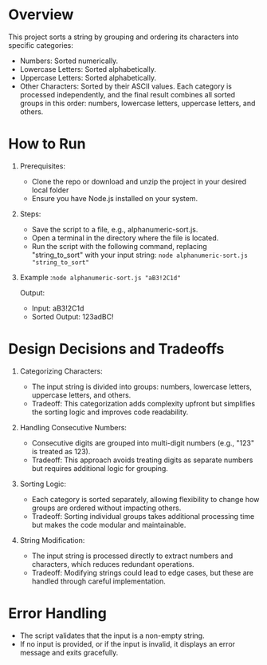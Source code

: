 # Overview

This project sorts a string by grouping and ordering its characters into specific categories:

- Numbers: Sorted numerically.
- Lowercase Letters: Sorted alphabetically.
- Uppercase Letters: Sorted alphabetically.
- Other Characters: Sorted by their ASCII values.
Each category is processed independently, and the final result combines all sorted groups in this order: numbers, lowercase letters, uppercase letters, and others.


# How to Run

1. Prerequisites:
    - Clone the repo or download and unzip the project in your desired local folder
    - Ensure you have Node.js installed on your system.
2. Steps:
    - Save the script to a file, e.g., alphanumeric-sort.js.
    - Open a terminal in the directory where the file is located.
    - Run the script with the following command, replacing "string_to_sort" with your input string:
           ``` node alphanumeric-sort.js "string_to_sort" ```
3. Example :``` node alphanumeric-sort.js "aB3!2C1d" ```

    Output:   
    - Input: aB3!2C1d  
    - Sorted Output: 123adBC!


# Design Decisions and Tradeoffs

1. Categorizing Characters:

    - The input string is divided into groups: numbers, lowercase letters, uppercase letters, and others.
    - Tradeoff: This categorization adds complexity upfront but simplifies the sorting logic and improves code readability.

2. Handling Consecutive Numbers:

    - Consecutive digits are grouped into multi-digit numbers (e.g., "123" is treated as 123).
    - Tradeoff: This approach avoids treating digits as separate numbers but requires additional logic for grouping.

3. Sorting Logic:

    - Each category is sorted separately, allowing flexibility to change how groups are ordered without impacting others.
    - Tradeoff: Sorting individual groups takes additional processing time but makes the code modular and maintainable.

4. String Modification:

    - The input string is processed directly to extract numbers and characters, which reduces redundant operations.
    - Tradeoff: Modifying strings could lead to edge cases, but these are handled through careful implementation.

# Error Handling
- The script validates that the input is a non-empty string.
- If no input is provided, or if the input is invalid, it displays an error message and exits gracefully.

